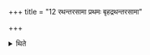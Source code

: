 +++
title = "12 रथन्तरसामा प्रथमः बृहद्रथन्तरसामा"

+++

<details><summary>थिते</summary>

12. The first (of these) has the Rathantara-sāman and the second the Br̥hat and Rathantara-Sāman and the third the Br̥hat sāman (as the first).  
</details>
